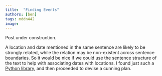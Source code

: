 ```yaml
---
title:  "Finding Events"
authors: [ben]
tags: mddn442
image:
---
```


Post under construction.

A location and date mentioned in the same sentence are likely to be strongly related, while the relation may be non-existent across sentence boundaries. So it would be nice if we could use the sentence structure of the text to help with associating dates with locations. I found just such a [Python library](http://www.clips.ua.ac.be/BiographTA/tokenizer.py), and then proceeded to devise a cunning plan.


